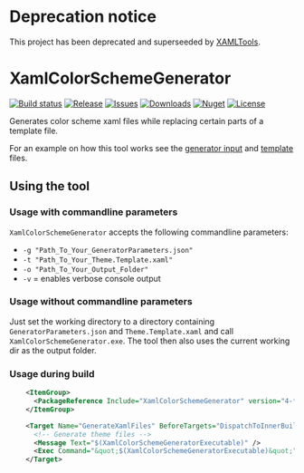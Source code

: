 # Deprecation notice

This project has been deprecated and superseeded by [XAMLTools](https://github.com/batzen/XAMLTools).

# XamlColorSchemeGenerator

[![Build status](https://img.shields.io/appveyor/ci/batzen/XamlColorSchemeGenerator.svg?style=flat-square)](https://ci.appveyor.com/project/batzen/XamlColorSchemeGenerator)
[![Release](https://img.shields.io/github/release/batzen/XamlColorSchemeGenerator.svg?style=flat-square)](https://github.com/batzen/XamlColorSchemeGenerator/releases/latest)
[![Issues](https://img.shields.io/github/issues/batzen/XamlColorSchemeGenerator.svg?style=flat-square)](https://github.com/batzen/XamlColorSchemeGenerator/issues)
[![Downloads](https://img.shields.io/nuget/dt/XamlColorSchemeGenerator.svg?style=flat-square)](http://www.nuget.org/packages/XamlColorSchemeGenerator/)
[![Nuget](https://img.shields.io/nuget/vpre/XamlColorSchemeGenerator.svg?style=flat-square)](http://nuget.org/packages/XamlColorSchemeGenerator)
[![License](https://img.shields.io/badge/license-MIT-blue.svg?style=flat-square)](https://github.com/batzen/XamlColorSchemeGenerator/blob/master/License.txt)

Generates color scheme xaml files while replacing certain parts of a template file.

For an example on how this tool works see the [generator input](src/GeneratorParameters.json) and [template](src/Theme.Template.xaml) files.

## Using the tool

### Usage with commandline parameters

`XamlColorSchemeGenerator` accepts the following commandline parameters:

- `-g "Path_To_Your_GeneratorParameters.json"`
- `-t "Path_To_Your_Theme.Template.xaml"`
- `-o "Path_To_Your_Output_Folder"`
- `-v` = enables verbose console output

### Usage without commandline parameters

Just set the working directory to a directory containing `GeneratorParameters.json` and `Theme.Template.xaml` and call `XamlColorSchemeGenerator.exe`.
The tool then also uses the current working dir as the output folder.

### Usage during build

```xml
    <ItemGroup>
      <PackageReference Include="XamlColorSchemeGenerator" version="4-*" privateAssets="All" includeAssets="build" />
    </ItemGroup>

    <Target Name="GenerateXamlFiles" BeforeTargets="DispatchToInnerBuilds">
      <!-- Generate theme files -->
      <Message Text="$(XamlColorSchemeGeneratorExecutable)" />
      <Exec Command="&quot;$(XamlColorSchemeGeneratorExecutable)&quot;" WorkingDirectory="$(MSBuildProjectDirectory)/Themes/Themes" />
    </Target>
```
